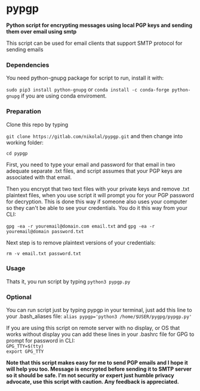 # pypgp

**Python script for encrypting messages using local PGP keys and sending them over email using smtp**

This script can be used for email clients that support SMTP protocol for sending emails
### Dependencies
You need python-gnupg package for script to run, install it with:

`sudo pip3 install python-gnupg` or `conda install -c conda-forge python-gnupg` if you are using conda enviroment.
### Preparation
Clone this repo by typing 

`git clone https://gitlab.com/nikolal/pypgp.git` and then change into working folder:

`cd pypgp`

First, you need to type your email and password for that email in two adequate separate .txt files, and script assumes that your PGP keys are associated with that email.

Then you encrypt that two text files with your private keys and remove .txt plaintext files, when you use script it will prompt you for your PGP password for decryption. This is done this way if someone also uses your computer so they can't be able to see your credentials. You do it this way from your CLI:

`gpg -ea -r youremail@domain.com email.txt` and `gpg -ea -r youremail@domain password.txt`

Next step is to remove plaintext versions of your credentials:

`rm -v email.txt password.txt`
### Usage
Thats it, you run script by typing `python3 pypgp.py`
### Optional
You can run script just by typing pypgp in your terminal, just add this line to your .bash_aliases file:
`alias pypgp='python3 /home/$USER/pygpg/pypgp.py'`

If you are using this script on remote server with no display, or OS that works without display you can add these lines in your .bashrc file for GPG to prompt for password in CLI:
<br />
`GPG_TTY=$(tty)
`<br />
`export GPG_TTY`

**Note that this script makes easy for me to send PGP emails and I hope it will help you too. Message is encrypted before sending it to SMTP server so it should be safe. I'm not security or expert just humble privacy advocate, use this script with caution. Any feedback is appreciated.**
